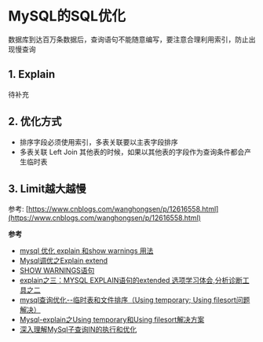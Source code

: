 # MySQL的SQL优化

数据库到达百万条数据后，查询语句不能随意编写，要注意合理利用索引，防止出现慢查询

## 1. Explain

待补充

## 2. 优化方式

* 排序字段必须使用索引，多表关联要以主表字段排序
* 多表关联 Left Join 其他表的时候，如果以其他表的字段作为查询条件都会产生临时表

## 3. Limit越大越慢

参考: [https://www.cnblogs.com/wanghongsen/p/12616558.html](https://www.cnblogs.com/wanghongsen/p/12616558.html)

**参考**

* [mysql 优化 explain 和show warnings 用法](https://blog.csdn.net/chuangli1101/article/details/100814828)
* [Mysql调优之Explain extend](https://blog.csdn.net/jobschen/article/details/50878854)
* [SHOW WARNINGS语句](https://www.lanmper.cn/mysql/t7966.html)
* [explain之三：MYSQL EXPLAIN语句的extended 选项学习体会,分析诊断工具之二](https://www.cnblogs.com/duanxz/p/3564468.html)
* [mysql查询优化--临时表和文件排序（Using temporary; Using filesort问题解决）](https://blog.csdn.net/shandalue/article/details/51658920)
* [Mysql-explain之Using temporary和Using filesort解决方案](https://www.cnblogs.com/fuhui-study-footprint/p/11648185.html)
* [深入理解MySql子查询IN的执行和优化](https://www.cnblogs.com/wxw16/p/6105624.html)
